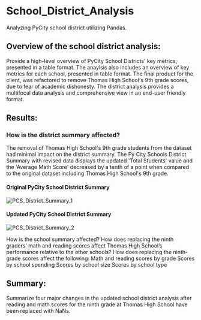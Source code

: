 # School_District_Analysis
Analyzing PyCity school district utilizing Pandas. 
## Overview of the school district analysis:
Provide a high-level overview of PyCity School Districts' key metrics, presented in a table format. The anaylsis also includes an overview of key metrics for each school, presented in table format. The final product for the client, was refactored to remove Thomas High School's 9th grade scores, due to fear of academic dishonesty. The district analysis provides a multifocal data analysis and comprehensive view in an end-user friendly format. 
## Results:
### How is the district summary affected?
The removal of Thomas High School's 9th grade students from the dataset had minimal impact on the district summary. The Py City Schools District Summary with revised data displays the updated 'Total Students' value and the 'Average Math Score' decreased by a tenth of a point when compared to the original dataset including Thomas High School's 9th grade. 

#### Original PyCity School District Summary

![PCS_District_Summary_1](https://github.com/worksm/School_District_Analysis/blob/828659908e4cedb3fdfb31555dc14a54df1dc4f8/School_District_Analysis/Resources/PCS_District_Summary_1.png)

#### Updated PyCity School District Summary

![PCS_District_Summary_2](https://github.com/worksm/School_District_Analysis/blob/d80e0c9a40cb5983a7b92439bdce82d9131f07e5/School_District_Analysis/Resources/PCS_District_Summary_2.png)

How is the school summary affected?
How does replacing the ninth graders’ math and reading scores affect Thomas High School’s performance relative to the other schools?
How does replacing the ninth-grade scores affect the following:
Math and reading scores by grade
Scores by school spending
Scores by school size
Scores by school type

## Summary: 
Summarize four major changes in the updated school district analysis after reading and math scores for the ninth grade at Thomas High School have been replaced with NaNs.

